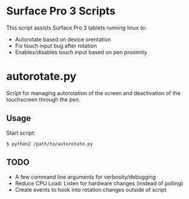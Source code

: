 Surface Pro 3 Scripts
================

This script assists Surface Pro 3 tablets running linux to:

* Autorotate based on device orentation
* Fix touch input bug after rotation
* Enables/disables touch input based on pen proximity


autorotate.py
================

Script for managing autorotation of the screen and deactivation of the touchscreen through the pen.

Usage
-----
Start script:
```
$ python2 /path/to/autorotate.py
```

TODO
----------------
* A few command line arguments for verbosity/debugging
* Reduce CPU Load: Listen for hardware changes (instead of polling)
* Create events to hook into rotation changes outside of script
